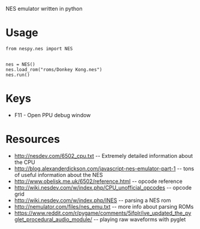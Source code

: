 NES emulator written in python

Usage
=====

```
from nespy.nes import NES


nes = NES()
nes.load_rom("roms/Donkey Kong.nes")
nes.run()
```

Keys
====

* F11 - Open PPU debug window

Resources
=========

* http://nesdev.com/6502_cpu.txt -- Extremely detailed information about the CPU
* http://blog.alexanderdickson.com/javascript-nes-emulator-part-1 -- tons of useful information about the NES
* http://www.obelisk.me.uk/6502/reference.html -- opcode reference
* http://wiki.nesdev.com/w/index.php/CPU_unofficial_opcodes -- opcode grid
* http://wiki.nesdev.com/w/index.php/INES -- parsing a NES rom
* http://nemulator.com/files/nes_emu.txt -- more info about parsing ROMs
* https://www.reddit.com/r/pygame/comments/5ifplr/ive_updated_the_pyglet_procedural_audio_module/ -- playing raw waveforms with pyglet